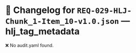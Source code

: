# 📝 Changelog for `REQ-029-HLJ-Chunk_1-Item_10-v1.0.json` — **hlj_tag_metadata**

❌ No audit.yaml found.
